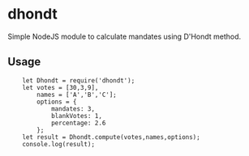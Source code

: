 # dhondt
Simple NodeJS module to calculate mandates using D'Hondt method.

## Usage

```
	let Dhondt = require('dhondt');
	let votes = [30,3,9],
		names = ['A','B','C'];
		options = {
			mandates: 3,
			blankVotes: 1,
			percentage: 2.6
		};
	let result = Dhondt.compute(votes,names,options);
	console.log(result);
```
